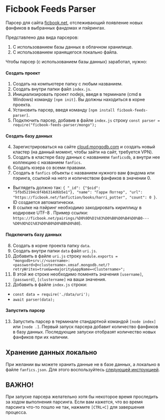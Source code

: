 # Ficbook Feeds Parser

Парсер для сайта [ficbook.net](https://ficbook.net), отслеживающий появление новых фанфиков в выбранных фандомах и
пэйрингах. 

Представлено два вида парсеров:
1) С использованием базы данных в облачном хранилище.
2) С использованием хранящегося локально файла.

Чтобы парсер (с использованием базы данных) заработал, нужно:

#### Создать проект

1. Создать на компьютере папку с любым названием.
2. Создать внутри папки файл `index.js`.
3. Инициализировать проект nodejs, введя в терминале (cmd в Windows) команду `[npm init]`. Вы
   должны находиться в корне проекта.
4. Установить парсер, введя команду `[npm install ficbook-feeds-parser]`.
5. Подключить парсер, добавив в файле `index.js` строку `const parser = require("ficbook-feeds-parser/mongo");`

#### Создать базу данных

4. Зарегистрироваться на сайте [cloud.mongodb.com](https://cloud.mongodb.com/) и создать новый кластер (на данный момент, чтобы зайти на сайт, требуется VPN).
5. Создать в кластере базу данных с названием `fanficsdb`, а внутри нее коллекцию с названием `fanfics`.
6. Создать юзера со всеми правами.
7. Создать в `fanfics` объекты c названием нужного вам фэндома или пэринга, ссылкой на него и количеством фанфиков в
   значении 0.

* Выглядеть должно
  так: `{ "_id": {"$oid": "5fbd52194c8f4b6314d6b5e1"}, "name": "Гарри Поттер", "url": "https://ficbook.net/fanfiction/books/harri_potter", "count": 0 }`.
  ID создается автоматически.
* В ссылке на пэйринг необходимо закодировать кириллицу в кодировке UTF-8 . Пример
  ссылки: `https://ficbook.net/pairings/%D0%9D%D1%83%D0%B0%D0%B4%D0%B0---%D0%9D%D1%83%D0%B0%D0%BB%D0%B0`).

#### Подключить базу данных

8. Создать в корне проекта папку `data`. 
9. Создать внутри папки `data` файл `uri.js`. 
10. Добавить в файле `uri.js` строку `module.exports = "mongodb+srv://<username>:<password>@<clustername>.xmsaf.mongodb.net/?retryWrites=true&w=majority&appName=<Clustername>";`
11. В этой же строке необходимо поменять значения `[username]`, `[password]`, `[clustername]` на ваши значения. 
12. Добавить в файле `index.js` строки:
* `const data = require('./data/uri');`
* `await parser(data);`
  
#### Запустить парсер

13. Запустить парсер в терминале стандартной командой `[node index]` или `[node .]`. Первый запуск парсера добавит количество фанфиков
    в базу данных. Последующие запуски отобразят количество новых фанфиков при их наличии.

## Хранение данных локально

При желании вы можете хранить данные не в базе данных, а локально в файле `fanfics.json`. Для этого воспользуйтесь [следующей инструкцией](./README-LOCAL.md).

## ВАЖНО!

При запуске парсера желательно хотя бы некоторое время проследить за ходом выполнения парсинга. Если вам кажется, что во время парсинга что-то пошло не так, нажмите `[CTRL+C]` для завершения процесса.

